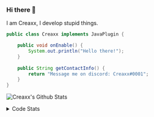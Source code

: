 ### Hi there 👋

I am Creaxx, I develop stupid things. 

```java
public class Creaxx implements JavaPlugin {

    public void onEnable() {
        System.out.println("Hello there!");
    }
    
    public String getContactInfo() {
        return "Message me on discord: Creaxx#0001";
    }
}
```

![Creaxx's Github Stats](https://github-readme-stats.vercel.app/api?username=CreaxxOG&show_icons=true&theme=dark&count_private=true)

<details>
  <summary>Code Stats</summary>

<!--START_SECTION:waka-->
![Lines of code](https://img.shields.io/badge/From%20Hello%20World%20I%27ve%20Written-26910%20lines%20of%20code-blue)

**🐱 My GitHub Data** 

> 🏆 182 Contributions in the Year 2021
 > 
> 📦 372.1 kB Used in GitHub's Storage 
 > 
> 🚫 Not Opted to Hire
 > 
> 📜 1 Public Repository 
 > 
> 🔑 4 Private Repositories  
 > 
**I'm an Early 🐤** 

```text
🌞 Morning    18 commits     ██░░░░░░░░░░░░░░░░░░░░░░░   10.98% 
🌆 Daytime    71 commits     ██████████░░░░░░░░░░░░░░░   43.29% 
🌃 Evening    69 commits     ██████████░░░░░░░░░░░░░░░   42.07% 
🌙 Night      6 commits      █░░░░░░░░░░░░░░░░░░░░░░░░   3.66%

```
📅 **I'm Most Productive on Saturday** 

```text
Monday       25 commits     ███░░░░░░░░░░░░░░░░░░░░░░   15.24% 
Tuesday      20 commits     ███░░░░░░░░░░░░░░░░░░░░░░   12.2% 
Wednesday    20 commits     ███░░░░░░░░░░░░░░░░░░░░░░   12.2% 
Thursday     22 commits     ███░░░░░░░░░░░░░░░░░░░░░░   13.41% 
Friday       18 commits     ██░░░░░░░░░░░░░░░░░░░░░░░   10.98% 
Saturday     35 commits     █████░░░░░░░░░░░░░░░░░░░░   21.34% 
Sunday       24 commits     ███░░░░░░░░░░░░░░░░░░░░░░   14.63%

```


📊 **This Week I Spent My Time On** 

```text
💬 Programming Languages: 
Java                     6 hrs 54 mins       █████████████████████░░░░   86.83% 
XML                      37 mins             ██░░░░░░░░░░░░░░░░░░░░░░░   7.88% 
YAML                     25 mins             █░░░░░░░░░░░░░░░░░░░░░░░░   5.28% 
Other                    0 secs              ░░░░░░░░░░░░░░░░░░░░░░░░░   0.01%

🔥 Editors: 
IntelliJ                 7 hrs 57 mins       █████████████████████████   100.0%

```

**I Mostly Code in Java** 

```text
Java                     3 repos             ██████████████████░░░░░░░   75.0% 
EJS                      1 repo              ██████░░░░░░░░░░░░░░░░░░░   25.0%

```



 Last Updated on 15/10/2021
<!--END_SECTION:waka-->
</details>
